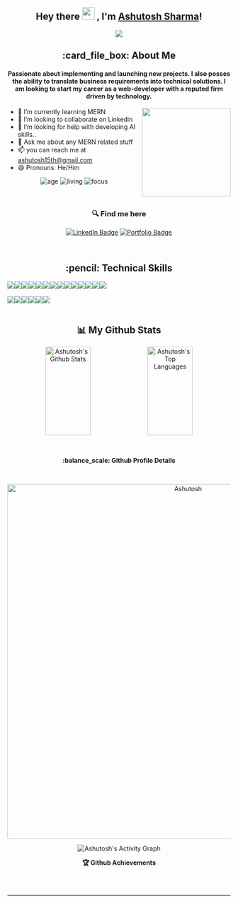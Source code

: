  

<h2 align="center">
  Hey there <img src="https://media.giphy.com/media/hvRJCLFzcasrR4ia7z/giphy.gif" width="28"> , I'm <a href="https://abhishekdewanganportfolio.netlify.app/" target="_blank" rel="noopener noreferrer">Ashutosh Sharma</a>!
</h2>

<p align="center">
  <img src="https://readme-typing-svg.herokuapp.com/?lines=Passionate%20Coder;&center=true&width=500&height=50">
</p>

<h2 align="center"> :card_file_box: About Me</h2>
<h4 align='center'>Passionate about implementing and launching new projects. I also posses the ability to translate business requirements into technical solutions. I am looking to start my career as a web-developer with a reputed firm driven by technology.</h4>

<img height="200px" align="right" src="https://r7q6w9z6.rocketcdn.me/career/wp-content/uploads/2021/06/2-46.gif"/>

- 🌱 I’m currently learning MERN
- 👯 I’m looking to collaborate on Linkedin
- 🤔 I’m looking for help with developing AI skills..
- 💬 Ask me about any MERN related stuff
- 📫 you can reach me at ashutosh15th@gmail.com
- 😄 Pronouns: He/Him
  <!-- - ⚡ Fun fact: Hot water will turn into ice faster than cold water. -->
   <br>
<div align='center'>

  ![age](https://img.shields.io/badge/age-24-blue&height="20")
  ![living](https://img.shields.io/badge/living-Samastipur,Bihar-maroon)
  ![focus](https://img.shields.io/badge/focus-SoftwareDevelopment-teal)
</div>
<br/>

<h3 align='center'> 🔍 Find me here </h3>
<div align='center'>

  [![LinkedIn Badge](https://img.shields.io/badge/LinkedIn--informational?style=flat&logo=linkedin&logoColor=blue&color=blue)](https://www.linkedin.com/in/ashutosh-sharma-b960b023b)
  [![Portfolio Badge](https://img.shields.io/badge/Portfolio--informational?style=flat&logo=portfolio&logoColor=white&color=red)]()
 
</div>

<br>

<h2 align='center'> :pencil: Technical Skills</h2>

<div align='center' style="display: flex;">
  <img src="https://img.shields.io/badge/HTML5-E34F26?style=for-the-badge&logo=html5&logoColor=white" />
  <img src="https://img.shields.io/badge/CSS3-1572B6?style=for-the-badge&logo=css3&logoColor=white" />
  <img src="https://img.shields.io/badge/JavaScript-323330?style=for-the-badge&logo=javascript&logoColor=F7DF1E" />
  <img src="https://img.shields.io/badge/React-20232A?style=for-the-badge&logo=react&logoColor=61DAFB" />
  <img src="https://img.shields.io/badge/Redux-593D88?style=for-the-badge&logo=redux&logoColor=white" />
  <img src="https://img.shields.io/badge/React_Router-CA4245?style=for-the-badge&logo=react-router&logoColor=white" />
  <img src="https://img.shields.io/badge/typescript-%23007ACC.svg?style=for-the-badge&logo=typescript&logoColor=white" />
  <img src="https://img.shields.io/badge/Next.js-black?style=for-the-badge&logo=next.js&logoColor=white" />
  <img src="https://img.shields.io/badge/Node.js-43853D?style=for-the-badge&logo=node.js&logoColor=white" />
  <img src="https://img.shields.io/badge/Express.js-404D59?style=for-the-badge" />
  <img src="https://img.shields.io/badge/MongoDB-2e542d?style=for-the-badge&logo=mongodb&logoColor=white" />
  <img src="https://img.shields.io/badge/Material--UI-0081CB?style=for-the-badge&logo=material-ui&logoColor=white" />
  <img src="https://img.shields.io/badge/Bootstrap-9400d3?style=for-the-badge&logo=bootstrap&logoColor=violet" />
  <img src="https://img.shields.io/badge/chakra-%234ED1C5.svg?style=for-the-badge&logo=chakraui&logoColor=white" />
</div>

<br>

<div align='center' style="display: flex;">
  <img src="https://img.shields.io/badge/Visual%20Studio%20Code-0078d7.svg?style=for-the-badge&logo=visual-studio-code&logoColor=white" />
  <img src="https://img.shields.io/badge/GitHub-100000?style=for-the-badge&logo=github&logoColor=white" />
  <img src="https://img.shields.io/badge/Heroku-430098?style=for-the-badge&logo=heroku&logoColor=white" />
  <img src="https://img.shields.io/badge/Vercel-000000?style=for-the-badge&logo=vercel&logoColor=white" />
  <img src="https://img.shields.io/badge/netlify-%23000000.svg?style=for-the-badge&logo=netlify&logoColor=#00C7B7" />
  <img src="https://img.shields.io/badge/Postman-FF6C37?style=for-the-badge&logo=postman&logoColor=white" />
</div>
<br/>

<h2 align='center'>📊 My Github Stats</h2>

<div align='center'>
 <p  display="flex">
       <img width="45%" height="200px" alt="Ashutosh's Github Stats" src="https://github-readme-stats.vercel.app/api?username=mr-ashu&show_icons=true&count_private=true&theme=chartreuse-dark&hide_border=true&bg_color=0D1117" />
    <img width="45%" height="200px" alt="Ashutosh's Top Languages" src="https://github-readme-stats.vercel.app/api/top-langs/?username=mr-ashu&langs_count=8&count_private=true&layout=compact&theme=react&hide_border=true&bg_color=0D1117" />
 </p>
   
</div>
<br/>
<!-- <b>Note:</b> Top languages is only a metric of the languages my public code consists of and doesn't reflect experience or skill level. -->

  <!-- <h2 align='center'>ℹ️ &nbsp;Github Info</h2> -->

<div>
  <p align='center'><b> :balance_scale: Github Profile Details</b></p><br/>
  <p align="center"><img width="800px" src="https://github-profile-summary-cards.vercel.app/api/cards/profile-details?username=mr-ashu&theme=github_dark" alt="Ashutosh" align = "center"/></p>
</div>

<div>
  <!-- <p align='center'><b>📊 Github Contribution Graph</b></p><br/> -->
  <p align="center"<a href="#"><img alt="Ashutosh's Activity Graph" src="https://activity-graph.herokuapp.com/graph?username=mr-ashu&bg_color=0D1117&color=e05397&line=e05397&point=FFFFFF&hide_border=true&" /></a></p>
</div>

<div>
  <p align='center'><b>🏆 Github Achievements</b></p><br/>
  <p align="center"> <a href="https://github.com/mr-ashu"><img src="https://github-profile-trophy.vercel.app/?username=mr-ashu&margin-w=5&theme=radical" alt="" /></a> </p>
</div>

 <hr>
